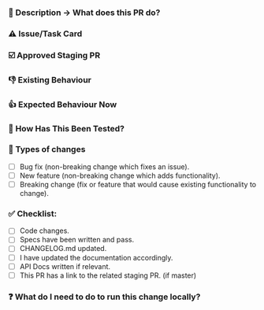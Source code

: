 ### 📝 Description -> What does this PR do?
<!--- Describe your changes in detail -->

### ⚠️ Issue/Task Card
<!--- Link the Trello card if it exists -->

<!--- IF MASTER, remove this section -->
### ☑️ Approved Staging PR
<!--- Link the staging PR in the format #123 -->

### 👎 Existing Behaviour
<!--- Existing behaviour before this change -->

### 👍 Expected Behaviour Now
<!--- Expected behaviour after these changes -->

### 👮 How Has This Been Tested?
<!--- Please describe in detail how you tested your changes. -->
<!--- Include details of your testing environment, and the tests you ran to -->
<!--- see how your change affects other areas of the code, etc. -->

### 🚀 Types of changes
<!--- What types of changes does your code introduce? -->
- [ ] Bug fix (non-breaking change which fixes an issue).
- [ ] New feature (non-breaking change which adds functionality).
- [ ] Breaking change (fix or feature that would cause existing functionality to change).

### ✅ Checklist:
<!--- Go over all the following points, if unsure, ask for help from your team! -->
- [ ] Code changes.
- [ ] Specs have been written and pass.
- [ ] CHANGELOG.md updated.
- [ ] I have updated the documentation accordingly.
- [ ] API Docs written if relevant.
- [ ] This PR has a link to the related staging PR. (if master)

### :question: What do I need to do to run this change locally?
<!--- e.g. `rake db:migrate`, `bundle install`, maybe I need a new set of API keys? -->

